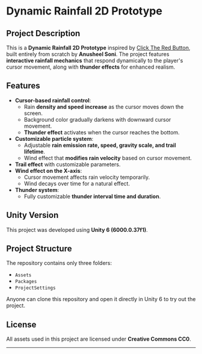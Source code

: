# Dynamic Rainfall 2D Prototype

## Project Description
This is a **Dynamic Rainfall 2D Prototype** inspired by [Click The Red Button](https://clicktheredbutton.com/?site=722), built entirely from scratch by **Anusheel Soni**. The project features **interactive rainfall mechanics** that respond dynamically to the player's cursor movement, along with **thunder effects** for enhanced realism.

## Features
- **Cursor-based rainfall control**:
  - Rain **density and speed increase** as the cursor moves down the screen.
  - Background color gradually darkens with downward cursor movement.
  - **Thunder effect** activates when the cursor reaches the bottom.
- **Customizable particle system**:
  - Adjustable **rain emission rate, speed, gravity scale, and trail lifetime**.
  - Wind effect that **modifies rain velocity** based on cursor movement.
- **Trail effect** with customizable parameters.
- **Wind effect on the X-axis**:
  - Cursor movement affects rain velocity temporarily.
  - Wind decays over time for a natural effect.
- **Thunder system**:
  - Fully customizable **thunder interval time and duration**.

## Unity Version
This project was developed using **Unity 6 (6000.0.37f1)**.

## Project Structure
The repository contains only three folders:
- `Assets`
- `Packages`
- `ProjectSettings`

Anyone can clone this repository and open it directly in Unity 6 to try out the project.

## License
All assets used in this project are licensed under **Creative Commons CC0**.

---
